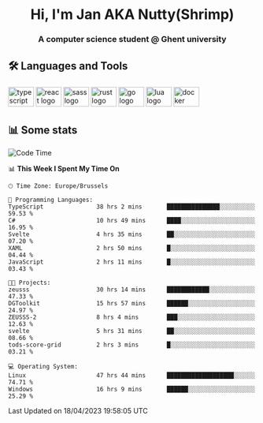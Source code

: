 <h1 align="center">Hi, I'm Jan AKA Nutty(Shrimp)</h1>
<h3 align="center">A computer science student @ Ghent university</h3>

<h2 align="left">🛠️ Languages and Tools</h2>

###

<div align="left">
  <img src="https://cdn.jsdelivr.net/gh/devicons/devicon/icons/typescript/typescript-original.svg" height="40" width="52" alt="typescript logo"  />
  <img src="https://cdn.jsdelivr.net/gh/devicons/devicon/icons/react/react-original.svg" height="40" width="52" alt="react logo"  />
  <img src="https://cdn.jsdelivr.net/gh/devicons/devicon/icons/sass/sass-original.svg" height="40" width="52" alt="sass logo"  />
  <img src="https://cdn.jsdelivr.net/gh/devicons/devicon/icons/rust/rust-plain.svg" height="40" width="52" alt="rust logo"  />
  <img src="https://cdn.jsdelivr.net/gh/devicons/devicon/icons/go/go-original.svg" height="40" width="52" alt="go logo"  />
  <img src="https://cdn.jsdelivr.net/gh/devicons/devicon/icons/lua/lua-original.svg" height="40" width="52" alt="lua logo"  />
  <img src="https://cdn.jsdelivr.net/gh/devicons/devicon/icons/docker/docker-original.svg" height="40" width="52" alt="docker logo"  />
</div>

<h2>📊 Some stats</h2>

<!--START_SECTION:waka-->
![Code Time](http://img.shields.io/badge/Code%20Time-3%2C043%20hrs%2033%20mins-blue)

📊 **This Week I Spent My Time On** 

```text
🕑︎ Time Zone: Europe/Brussels

💬 Programming Languages: 
TypeScript               38 hrs 2 mins       ███████████████░░░░░░░░░░   59.53 % 
C#                       10 hrs 49 mins      ████░░░░░░░░░░░░░░░░░░░░░   16.95 % 
Svelte                   4 hrs 35 mins       ██░░░░░░░░░░░░░░░░░░░░░░░   07.20 % 
XAML                     2 hrs 50 mins       █░░░░░░░░░░░░░░░░░░░░░░░░   04.44 % 
JavaScript               2 hrs 11 mins       █░░░░░░░░░░░░░░░░░░░░░░░░   03.43 % 

🐱‍💻 Projects: 
zeusss                   30 hrs 14 mins      ████████████░░░░░░░░░░░░░   47.33 % 
DGToolkit                15 hrs 57 mins      ██████░░░░░░░░░░░░░░░░░░░   24.97 % 
ZEUSSS-2                 8 hrs 4 mins        ███░░░░░░░░░░░░░░░░░░░░░░   12.63 % 
svelte                   5 hrs 31 mins       ██░░░░░░░░░░░░░░░░░░░░░░░   08.66 % 
tods-score-grid          2 hrs 3 mins        █░░░░░░░░░░░░░░░░░░░░░░░░   03.21 % 

💻 Operating System: 
Linux                    47 hrs 44 mins      ███████████████████░░░░░░   74.71 % 
Windows                  16 hrs 9 mins       ██████░░░░░░░░░░░░░░░░░░░   25.29 % 
```


 Last Updated on 18/04/2023 19:58:05 UTC
<!--END_SECTION:waka-->

